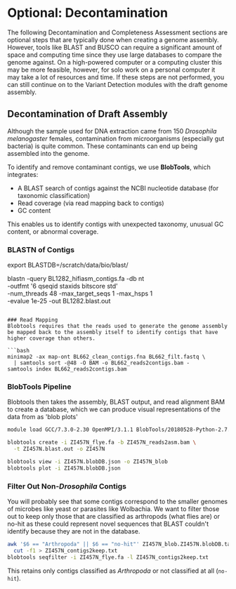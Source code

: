 # Optional: Decontamination 

The following Decontamination and Completeness Assessment sections are optional steps that are typically done when creating a genome assembly. However, tools like BLAST and BUSCO can require a significant amount of space and computing time since they use large databases to compare the genome against. On a high-powered computer or a computing cluster this may be more feasible, however, for solo work on a personal computer it may take a lot of resources and time. If these steps are not performed, you can still continue on to the Variant Detection modules with the draft genome assembly.

## Decontamination of Draft Assembly

Although the sample used for DNA extraction came from 150 *Drosophila melanogaster* females, contamination from microorganisms (especially gut bacteria) is quite common. These contaminants can end up being assembled into the genome.

To identify and remove contaminant contigs, we use **BlobTools**, which integrates:
- A BLAST search of contigs against the NCBI nucleotide database (for taxonomic classification)
- Read coverage (via read mapping back to contigs)
- GC content

This enables us to identify contigs with unexpected taxonomy, unusual GC content, or abnormal coverage.

### BLASTN of Contigs


export BLASTDB=/scratch/data/bio/blast/

blastn -query BL1282_hifiasm_contigs.fa -db nt \
  -outfmt '6 qseqid staxids bitscore std' \
  -num_threads 48 -max_target_seqs 1 -max_hsps 1 \
  -evalue 1e-25 -out BL1282.blast.out
```

### Read Mapping
Blobtools requires that the reads used to generate the genome assembly be mapped back to the assembly itself to identify contigs that have higher coverage than others.

```bash
minimap2 -ax map-ont BL662_clean_contigs.fna BL662_filt.fastq \
  | samtools sort -@48 -O BAM -o BL662_reads2contigs.bam -
samtools index BL662_reads2contigs.bam
```

### BlobTools Pipeline
Blobtools then takes the assembly, BLAST output, and read alignment BAM to create a database, which we can produce visual representations of the data from as 'blob plots'

```bash
module load GCC/7.3.0-2.30 OpenMPI/3.1.1 BlobTools/20180528-Python-2.7.15

blobtools create -i ZI457N_flye.fa -b ZI457N_reads2asm.bam \
  -t ZI457N.blast.out -o ZI457N

blobtools view -i ZI457N.blobDB.json -o ZI457N_blob
blobtools plot -i ZI457N.blobDB.json
```

### Filter Out Non-*Drosophila* Contigs
You will probably see that some contigs correspond to the smaller genomes of microbes like yeast or parasites like Wolbachia. We want to filter those out to keep only those that are classified as arthropods (what flies are) or no-hit as these could represent novel sequences that BLAST couldn't identify because they are not in the database.
```bash
awk '$6 == "Arthropoda" || $6 == "no-hit"' ZI457N_blob.ZI457N.blobDB.table.txt | \
  cut -f1 > ZI457N_contigs2keep.txt
blobtools seqfilter -i ZI457N_flye.fa -l ZI457N_contigs2keep.txt
```

This retains only contigs classified as *Arthropoda* or not classified at all (`no-hit`).

